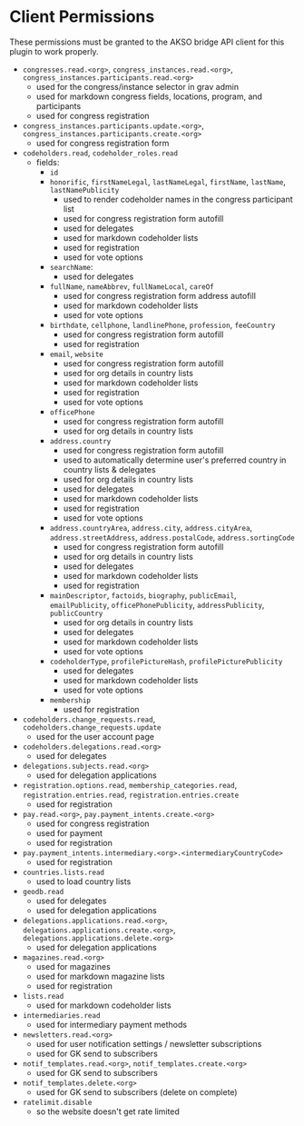 # Client Permissions
These permissions must be granted to the AKSO bridge API client for this plugin to work properly.

- `congresses.read.<org>`, `congress_instances.read.<org>`, `congress_instances.participants.read.<org>`
    - used for the congress/instance selector in grav admin
    - used for markdown congress fields, locations, program, and participants
    - used for congress registration
- `congress_instances.participants.update.<org>`, `congress_instances.participants.create.<org>`
    - used for congress registration form
- `codeholders.read`, `codeholder_roles.read`
    - fields:
        - `id`
        - `honorific`, `firstNameLegal`, `lastNameLegal`, `firstName`, `lastName`, `lastNamePublicity`
            - used to render codeholder names in the congress participant list
            - used for congress registration form autofill
            - used for delegates
            - used for markdown codeholder lists
            - used for registration
            - used for vote options
        - `searchName`:
            - used for delegates
        - `fullName`, `nameAbbrev`, `fullNameLocal`, `careOf`
            - used for congress registration form address autofill
            - used for markdown codeholder lists
            - used for vote options
        - `birthdate`, `cellphone`, `landlinePhone`, `profession`, `feeCountry`
            - used for congress registration form autofill
            - used for registration
        - `email`, `website`
            - used for congress registration form autofill
            - used for org details in country lists
            - used for markdown codeholder lists
            - used for registration
            - used for vote options
        - `officePhone`
            - used for congress registration form autofill
            - used for org details in country lists
        - `address.country`
            - used for congress registration form autofill
            - used to automatically determine user's preferred country in country lists & delegates
            - used for org details in country lists
            - used for delegates
            - used for markdown codeholder lists
            - used for registration
            - used for vote options
        - `address.countryArea`, `address.city`, `address.cityArea`, `address.streetAddress`, `address.postalCode`, `address.sortingCode`
            - used for congress registration form autofill
            - used for org details in country lists
            - used for delegates
            - used for markdown codeholder lists
            - used for registration
        - `mainDescriptor`, `factoids`, `biography`, `publicEmail`, `emailPublicity`, `officePhonePublicity`, `addressPublicity`, `publicCountry`
            - used for org details in country lists
            - used for delegates
            - used for markdown codeholder lists
            - used for vote options
        - `codeholderType`, `profilePictureHash`, `profilePicturePublicity`
            - used for delegates
            - used for markdown codeholder lists
            - used for vote options
        - `membership`
            - used for registration
- `codeholders.change_requests.read`, `codeholders.change_requests.update`
    - used for the user account page
- `codeholders.delegations.read.<org>`
    - used for delegates
- `delegations.subjects.read.<org>`
    - used for delegation applications
- `registration.options.read`, `membership_categories.read`, `registration.entries.read`, `registration.entries.create`
    - used for registration
- `pay.read.<org>`, `pay.payment_intents.create.<org>`
    - used for congress registration
    - used for payment
    - used for registration
- `pay.payment_intents.intermediary.<org>.<intermediaryCountryCode>`
    - used for registration
- `countries.lists.read`
    - used to load country lists
- `geodb.read`
    - used for delegates
    - used for delegation applications
- `delegations.applications.read.<org>`, `delegations.applications.create.<org>`, `delegations.applications.delete.<org>`
    - used for delegation applications
- `magazines.read.<org>`
    - used for magazines
    - used for markdown magazine lists
    - used for registration
- `lists.read`
    - used for markdown codeholder lists
- `intermediaries.read`
    - used for intermediary payment methods
- `newsletters.read.<org>`
    - used for user notification settings / newsletter subscriptions
    - used for GK send to subscribers
- `notif_templates.read.<org>`, `notif_templates.create.<org>`
    - used for GK send to subscribers
- `notif_templates.delete.<org>`
    - used for GK send to subscribers (delete on complete)
- `ratelimit.disable`
    - so the website doesn't get rate limited
